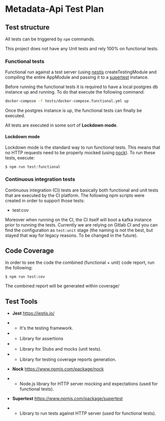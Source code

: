 # Metadata-Api Test Plan

## Test structure

All tests can be triggered by `npm` commands.

This project does not have any Unit tests and rely 100% on functional tests.

### Functional tests

Functional run against a test server (using [nestjs](https://docs.nestjs.com/fundamentals/testing#end-to-end-testing) createTestingModule and compiling the entire AppModule and passing it to a [supertest](https://www.npmjs.com/package/supertest) instance.

Before running the functional tests it is required to have a local postgres db instance up and running. To do that execute the following command:

```sh
docker-compose -f tests/docker-compose.functional.yml up
```

Once the postgres instance is up, the functional tests can finally be executed.

All tests are executed in some sort of **Lockdown mode**.

#### Lockdown mode

Lockdown mode is the standard way to run functional tests. This means that no HTTP requests need to be properly mocked (using [nock](https://www.npmjs.com/package/nock)).
To run these tests, execute:

```
$ npm run test:functional
```

### Continuous integration tests

Continuous integration (CI) tests are basically both functional and unit tests that are executed by the CI platform.
The following npm scripts were created in order to support those tests:

- test:cov

Moreover when running on the CI, the CI itself will boot a kafka instance prior to running the tests.
Currently we are relying on Gitlab CI and you can find the configuration as `test:unit` stage (the naming is not the best, but stayed that way for legacy reasons. To be changed in the future).

## Code Coverage

In order to see the code the combined (functional + unit) code report, run the following:

```
$ npm run test:cov
```

The combined report will be generated within coverage/

## Test Tools

- **Jest** https://jestjs.io/
- - It's the testing framework.
- - Library for assertions
- - Library for Stubs and mocks (unit tests).
- - Library for testing coverage reports generation.

- **Nock** https://www.npmjs.com/package/nock
- - Node.js library for HTTP server mocking and expectations (used for functional tests).

- **Supertest** https://www.npmjs.com/package/supertest
- - Library to run tests against HTTP server (used for functional tests).
